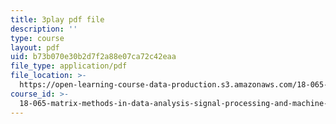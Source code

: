 ```yaml
---
title: 3play pdf file
description: ''
type: course
layout: pdf
uid: b73b070e30b2d7f2a88e07ca72c42eaa
file_type: application/pdf
file_location: >-
  https://open-learning-course-data-production.s3.amazonaws.com/18-065-matrix-methods-in-data-analysis-signal-processing-and-machine-learning-spring-2018/b73b070e30b2d7f2a88e07ca72c42eaa_AeRwohPuUHQ.pdf
course_id: >-
  18-065-matrix-methods-in-data-analysis-signal-processing-and-machine-learning-spring-2018
---
```

